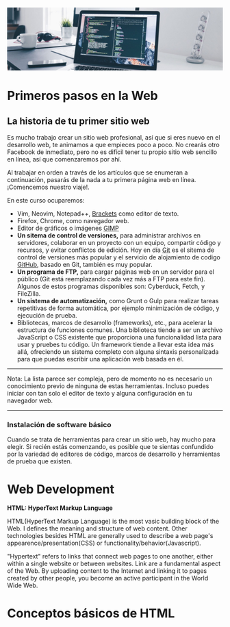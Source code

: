 ![](https://raw.githubusercontent.com/GabrielCourses/web_development/main/image/header.png)

# Primeros pasos en la Web

## La historia de tu primer sitio web

Es mucho trabajo crear un sitio web profesional, así que si eres nuevo en el desarrollo web, te animamos a que empieces poco a poco. No crearás otro Facebook de inmediato, pero no es difícil tener tu propio sitio web sencillo en línea, así que comenzaremos por ahí.

Al trabajar en orden a través de los artículos que se enumeran a continuación, pasarás de la nada a tu primera página web en línea. ¡Comencemos nuestro viaje!.

En este curso ocuparemos:

- Vim, Neovim, Notepad++, [Brackets](https://brackets.io/) como editor de texto.
- Firefox, Chrome, como navegador web.
- Editor de gráficos o imágenes [GIMP](https://www.gimp.org/)
- **Un sitema de control de versiones,** para administrar archivos en servidores, colaborar en un proyecto con un equipo, compartir código y recursos, y evitar conflictos de edición. Hoy en día [Git](https://git-scm.com/) es el sitema de control de versiones más popular y el servicio de alojamiento de codigo [GitHub](https://github.com/), basado en Git, también es muy popular.
- **Un programa de FTP,** para cargar páginas web en un servidor para el público (Git está reemplazando cada vez más a FTP para este fin). Algunos de estos programas disponibles son: Cyberduck, Fetch, y FileZilla.
- **Un sistema de automatización,** como Grunt o Gulp para realizar tareas repetitivas de forma automática, por ejemplo minimización de código, y ejecución de prueba.
- Bibliotecas, marcos de desarrollo (frameworks), etc., para acelerar la estructura de funciones comunes. Una biblioteca tiende a ser un archivo JavaScript o CSS existente que proporciona una funcionalidad lista para usar y pruebes tu código. Un framework tiende a llevar esta idea más allá, ofreciendo un sistema completo con alguna sintaxis personalizada para que puedas escribir una aplicación web basada en él.

***
Nota: La lista parece ser compleja, pero de momento no es necesario un conocimiento previo de ninguna de estas herramientas. Incluso puedes iniciar con tan solo el editor de texto y alguna configuración en tu navegador web.
***


### Instalación de software básico

Cuando se trata de herramientas para crear un sitio web, hay mucho para elegir. Si recién estás comenzando, es posible que te sientas confundido por la variedad de editores de código, marcos de desarrollo y herramientas de prueba que existen. 

# Web Development

**HTML: HyperText Markup Language**

HTML(HyperText Markup Language) is the most vasic building block of the Web. I defines the meaning and structure of web content. Other technologies besides HTML are generally used to describe a web page's appearence/presentation(CSS) or functionality/behavior(Javascript).

"Hypertext" refers to links that connect web pages to one another, either within a single website or between websites. Link are a fundamental aspect of the Web. By uploading content to the Internet and linking it to pages created by other people, you become an active participant in the World Wide Web.

# Conceptos básicos de HTML


